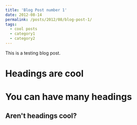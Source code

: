 ```yaml
---
title: 'Blog Post number 1'
date: 2012-08-14
permalink: /posts/2012/08/blog-post-1/
tags:
  - cool posts
  - category1
  - category2
---
```


This is a testing blog post. 


Headings are cool
======

You can have many headings
======

Aren't headings cool?
------